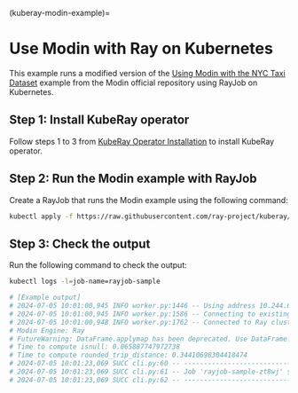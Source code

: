 (kuberay-modin-example)=

# Use Modin with Ray on Kubernetes

This example runs a modified version of the [Using Modin with the NYC Taxi Dataset](https://github.com/modin-project/modin/blob/4e7afa7ea59c7a160ed504f39652ff23b4d49be3/examples/jupyter/Modin_Taxi.ipynb) example from the Modin official repository using RayJob on Kubernetes.

## Step 1: Install KubeRay operator

Follow steps 1 to 3 from [KubeRay Operator Installation](kuberay-operator-deploy) to install KubeRay operator.


## Step 2: Run the Modin example with RayJob

Create a RayJob that runs the Modin example using the following command:

```sh
kubectl apply -f https://raw.githubusercontent.com/ray-project/kuberay/master/ray-operator/config/samples/ray-job.modin.yaml
```

## Step 3: Check the output

Run the following command to check the output:

```sh
kubectl logs -l=job-name=rayjob-sample

# [Example output]
# 2024-07-05 10:01:00,945 INFO worker.py:1446 -- Using address 10.244.0.4:6379 set in the environment variable RAY_ADDRESS
# 2024-07-05 10:01:00,945 INFO worker.py:1586 -- Connecting to existing Ray cluster at address: 10.244.0.4:6379...
# 2024-07-05 10:01:00,948 INFO worker.py:1762 -- Connected to Ray cluster. View the dashboard at 10.244.0.4:8265
# Modin Engine: Ray
# FutureWarning: DataFrame.applymap has been deprecated. Use DataFrame.map instead.
# Time to compute isnull: 0.065887747972738
# Time to compute rounded_trip_distance: 0.34410698304418474
# 2024-07-05 10:01:23,069 SUCC cli.py:60 -- -----------------------------------
# 2024-07-05 10:01:23,069 SUCC cli.py:61 -- Job 'rayjob-sample-zt8wj' succeeded
# 2024-07-05 10:01:23,069 SUCC cli.py:62 -- -----------------------------------
```
